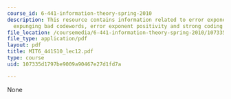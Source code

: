 ```yaml
---
course_id: 6-441-information-theory-spring-2010
description: This resource contains information related to error exponent behavior,
  expunging bad codewords, error exponent positivity and strong coding theorem.
file_location: /coursemedia/6-441-information-theory-spring-2010/107335d1797be9009a90467e27d1fd7a_MIT6_441S10_lec12.pdf
file_type: application/pdf
layout: pdf
title: MIT6_441S10_lec12.pdf
type: course
uid: 107335d1797be9009a90467e27d1fd7a

---
```

None